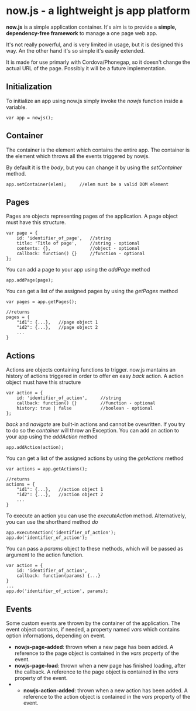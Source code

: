 now.js - a lightweight js app platform
=====

**now.js** is a simple application container. It's aim is to provide a **simple, dependency-free framework** to manage a one page web app.

It's not really powerful, and is very limited in usage, but it is designed this way. An the other hand it's so simple it's easily extended.

It is made for use primarly with Cordova/Phonegap, so it doesn't change the actual URL of the page. Possibly it will be a future implementation.

## Initialization ##
To initialize an app using now.js simply invoke the *nowjs* function inside a variable.

	var app = nowjs();

## Container ##
The container is the element which contains the entire app. The container is the element which throws all the events triggered by nowjs.


By default it is the *body*, but you can change it by using the *setContainer* method.
	
	app.setContainer(elem);		//elem must be a valid DOM element

## Pages ##
Pages are objects representing pages of the application. A page object must have this structure.

   	var page = {
		id: 'identifier_of_page', 	//string
		title: 'Title of page', 	//string - optional
		contents: {},				//object - optional
		callback: function() {}		//function - optional
	};

You can add a page to your app using the *addPage* method
	
	app.addPage(page);

You can get a list of the assigned pages by using the *getPages* method

	var pages = app.getPages();

	//returns
	pages = {
		"id1": {...}, 	//page object 1
		"id2": {...}, 	//page object 2
		...
	}
	


## Actions ##

Actions are objects containing functions to trigger. now.js mantains an history of actions triggered in order to offer en easy *back* action. A action object must have this structure

   	var action = {
		id: 'identifier_of_action', 	//string
		callback: function() {}			//function - optional
		history: true | false			//boolean - optional
	};

*back* and *navigate* are built-in actions and cannot be ovewritten. If you try to do so the *container* will throw an Exception. 
You can add an action to your app using the *addAction* method
	
	app.addAction(action);

You can get a list of the assigned actions by using the *getActions* method

	var actions = app.getActions();

	//returns
	actions = {
		"id1": {...}, 	//action object 1
		"id2": {...}, 	//action object 2
		...
	}

To execute an action you can use the *executeAction* method. Alternatively, you can use the shorthand method *do*

	app.executeAction('identifier_of_action');
	app.do('identifier_of_action');

You can pass a *params* object to these methods, which will be passed as argument to the action function.
	
	var action = {
		id: 'identifier_of_action',
		callback: function(params) {...}
	}
	...
	app.do('identifier_of_action', params);

## Events ##
Some custom events are thrown by the container of the application. The event object contains, if needed, a property named *vars* which contains option informations, depending on event.

* **nowjs-page-added**: thrown when a new page has been added. A reference to the page object is contained in the *vars* property of the event.
* **nowjs-page-load**: thrown when a new page has finished loading, after the callback. A reference to the page object is contained in the *vars* property of the event.
* * **nowjs-action-added**: thrown when a new action has been added. A reference to the action object is contained in the *vars* property of the event.